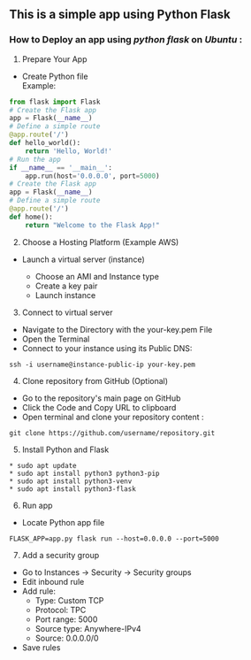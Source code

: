 ## This is a simple app using Python Flask
### How to **Deploy** an app using _python flask_ on _Ubuntu_ :

1. Prepare Your App
* Create Python file  
 Example:  
```python
from flask import Flask
# Create the Flask app
app = Flask(__name__)
# Define a simple route
@app.route('/')
def hello_world():
    return 'Hello, World!'
# Run the app
if __name__ == '__main__':
    app.run(host='0.0.0.0', port=5000)
# Create the Flask app
app = Flask(__name__)
# Define a simple route
@app.route('/')
def home():
    return "Welcome to the Flask App!"
```

2. Choose a Hosting Platform (Example AWS)

- Launch a virtual server (instance) 

    - Choose an AMI and Instance type
    - Create a key pair
    - Launch instance   
  
3. Connect to virtual server
   
* Navigate to the Directory with the your-key.pem File 
* Open the Terminal
* Connect to your instance using its Public DNS:  
```
ssh -i username@instance-public-ip your-key.pem
```

4. Clone repository from GitHub (Optional)
* Go to the repository's main page on GitHub
* Click the Code and Copy URL to clipboard
* Open terminal and clone your repository content :  
```
git clone https://github.com/username/repository.git
```

5. Install Python and Flask

```
* sudo apt update 
* sudo apt install python3 python3-pip 
* sudo apt install python3-venv
* sudo apt install python3-flask
```

6. Run app

 * Locate Python app file
 
  ```
 FLASK_APP=app.py flask run --host=0.0.0.0 --port=5000 
```
7. Add a security group 

* Go to Instances -> Security -> Security groups 
* Edit inbound rule
* Add rule:
    * Type: Custom TCP
    * Protocol: TPC
    * Port range: 5000
    * Source type: Anywhere-IPv4
    * Source: 0.0.0.0/0
* Save rules
